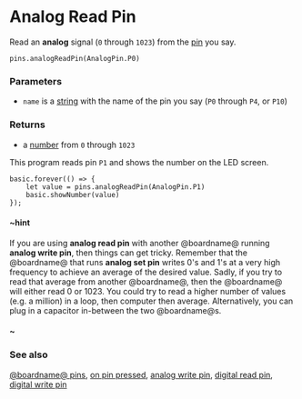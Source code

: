 # Analog Read Pin

Read an **analog** signal (`0` through `1023`) from the
[pin](/device/pins) you say.

```sig
pins.analogReadPin(AnalogPin.P0)
```

### Parameters

* ``name`` is a [string](/types/string) with the name of the pin
  you say (`P0` through `P4`, or `P10`)

### Returns

* a [number](/types/number) from `0` through `1023`

This program reads pin `P1` and shows the number
on the LED screen.

```blocks
basic.forever(() => {
    let value = pins.analogReadPin(AnalogPin.P1)
    basic.showNumber(value)
});
```

#### ~hint

If you are using **analog read pin** with another @boardname@ running **analog write pin**, then things can get tricky. Remember that the @boardname@ that runs **analog set pin** writes 0's and 1's at a very high frequency to achieve an average of the desired value. Sadly, if you try to read that average from another @boardname@, then the @boardname@ will either read 0 or 1023. You could try to read a higher number of values (e.g. a million) in a loop, then computer then average. Alternatively, you can plug in a capacitor in-between the two @boardname@s.

#### ~

### See also

[@boardname@ pins](/device/pins),
[on pin pressed](/reference/input/on-pin-pressed),
[analog write pin](/reference/pins/analog-write-pin),
[digital read pin](/reference/pins/digital-read-pin),
[digital write pin](/reference/pins/digital-write-pin)
